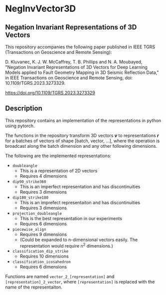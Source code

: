 # NegInvVector3D
## Negation Invariant Representations of 3D Vectors
This repository accompanies the following paper published in IEEE TGRS (Transactions on Geoscience and Remote Sensing):

D. Kluvanec, K. J. W. McCaffrey, T. B. Phillips and N. A. Moubayed,
"Negation Invariant Representations of 3D Vectors for Deep Learning Models applied to Fault Geometry Mapping in 3D Seismic Reflection Data,"
in IEEE Transactions on Geoscience and Remote Sensing, doi: 10.1109/TGRS.2023.3273329.

https://doi.org/10.1109/TGRS.2023.3273329

## Description
This repository contains an implementation of the representations in python using pytorch.

The functions in the repository transform 3D vectors ***v*** to representations ***r*** for a batches of vectors of shape [batch, vector, ...], where the operation is broadcast along the batch dimension and any other following dimensions.

The following are the implemented representations:
- `doubleangle`
  - This is a representation of 2D vectors
  - Requires 4 dimensions
- `dip90_strike360`
  - This is an imperfect representation and has discontinuities
  - Requires 3 dimensions
- `dip180_strike180`
  - This is an imprefect representaiton and has discontinuities
  - Requires 3 dimensions
- `projection_doubleangle`
  - This is the best representation in our experiments
  - Requires 6 dimensions
- `piecewise_align`
  - Requires 9 dimensions
  - (Could be expanded to n-dimensional vectors easily. The representation would require n<sup>2</sup> dimensions.)
- `classification_dip_strike`
  - Requires 10 dimensions
- `classification_icosahedron`
  - Requires 6 dimensions

Functions are named `vector_2_[representation]` and `[representation]_2_vector`, where `[representation]` is replaced with the name of the representaiton.
